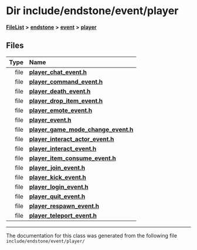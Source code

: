 

# Dir include/endstone/event/player



[**FileList**](files.md) **>** [**endstone**](dir_6cf277b678674f97c7a2b6b3b2447b33.md) **>** [**event**](dir_f1d783c0ad83ee143d16e768ebca51c8.md) **>** [**player**](dir_7c05c37b25e9c9eccd9c63c2d313ba28.md)












## Files

| Type | Name |
| ---: | :--- |
| file | [**player\_chat\_event.h**](player__chat__event_8h.md) <br> |
| file | [**player\_command\_event.h**](player__command__event_8h.md) <br> |
| file | [**player\_death\_event.h**](player__death__event_8h.md) <br> |
| file | [**player\_drop\_item\_event.h**](player__drop__item__event_8h.md) <br> |
| file | [**player\_emote\_event.h**](player__emote__event_8h.md) <br> |
| file | [**player\_event.h**](player__event_8h.md) <br> |
| file | [**player\_game\_mode\_change\_event.h**](player__game__mode__change__event_8h.md) <br> |
| file | [**player\_interact\_actor\_event.h**](player__interact__actor__event_8h.md) <br> |
| file | [**player\_interact\_event.h**](player__interact__event_8h.md) <br> |
| file | [**player\_item\_consume\_event.h**](player__item__consume__event_8h.md) <br> |
| file | [**player\_join\_event.h**](player__join__event_8h.md) <br> |
| file | [**player\_kick\_event.h**](player__kick__event_8h.md) <br> |
| file | [**player\_login\_event.h**](player__login__event_8h.md) <br> |
| file | [**player\_quit\_event.h**](player__quit__event_8h.md) <br> |
| file | [**player\_respawn\_event.h**](player__respawn__event_8h.md) <br> |
| file | [**player\_teleport\_event.h**](player__teleport__event_8h.md) <br> |



























































------------------------------
The documentation for this class was generated from the following file `include/endstone/event/player/`

